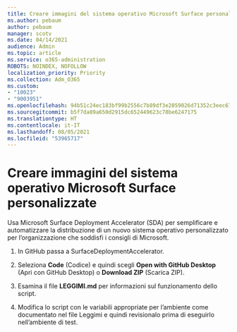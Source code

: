 ```yaml
---
title: Creare immagini del sistema operativo Microsoft Surface personalizzate
ms.author: pebaum
author: pebaum
manager: scotv
ms.date: 04/14/2021
audience: Admin
ms.topic: article
ms.service: o365-administration
ROBOTS: NOINDEX, NOFOLLOW
localization_priority: Priority
ms.collection: Adm_O365
ms.custom:
- "10023"
- "9003951"
ms.openlocfilehash: 94b51c24ec183bf99b2556c7b89df3e2059026d71352c3eec67ff2cfc0cf31fb
ms.sourcegitcommit: b5f7da89a650d2915dc652449623c78be6247175
ms.translationtype: HT
ms.contentlocale: it-IT
ms.lasthandoff: 08/05/2021
ms.locfileid: "53965717"
---
```

# <a name="create-custom-microsoft-surface-operating-system-images"></a>Creare immagini del sistema operativo Microsoft Surface personalizzate

Usa Microsoft Surface Deployment Accelerator (SDA) per semplificare e automatizzare la distribuzione di un nuovo sistema operativo personalizzato per l’organizzazione che soddisfi i consigli di Microsoft.

1. In GitHub passa a SurfaceDeploymentAccelerator.

1. Seleziona **Code** (Codice) e quindi scegli **Open with GitHub Desktop** (Apri con GitHub Desktop) o **Download ZIP** (Scarica ZIP).

1. Esamina il file **LEGGIMI.md** per informazioni sul funzionamento dello script.

1. Modifica lo script con le variabili appropriate per l’ambiente come documentato nel file Leggimi e quindi revisionalo prima di eseguirlo nell’ambiente di test.
